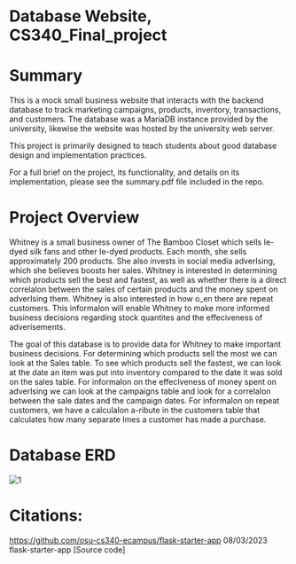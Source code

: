 # Database Website, CS340_Final_project

# Summary

This is a mock small business website that interacts with the backend database to track marketing campaigns, products, inventory, transactions, and customers.
The database was a MariaDB instance provided by the university, likewise the website was hosted by the university web server. 

This project is primarily designed to teach students about good database design and implementation practices. 

For a full brief on the project, its functionality, and details on its implementation, please see the summary.pdf file included in the repo. 

# Project Overview

Whitney is a small business owner of The Bamboo Closet which sells Ie-dyed silk fans and other Ie-dyed
products. Each month, she sells approximately 200 products. She also invests in social media adverIsing,
which she believes boosts her sales. Whitney is interested in determining which products sell the best
and fastest, as well as whether there is a direct correlaIon between the sales of certain products and the
money spent on adverIsing them. Whitney is also interested in how o_en there are repeat customers.
This informaIon will enable Whitney to make more informed business decisions regarding stock
quantites and the effeciveness of adverisements.

The goal of this database is to provide data for Whitney to make important business decisions. For
determining which products sell the most we can look at the Sales table. To see which products sell the
fastest, we can look at the date an item was put into inventory compared to the date it was sold on the
sales table. For informaIon on the effecIveness of money spent on adverIsing we can look at the
campaigns table and look for a correlaIon between the sale dates and the campaign dates. For
informaIon on repeat customers, we have a calculaIon a-ribute in the customers table that calculates
how many separate Imes a customer has made a purchase. 

# Database ERD

![1](https://github.com/sfeng1/Database-Website/assets/114194642/cebf363b-3d92-4258-8bef-239582b4fdd7)

# Citations:
https://github.com/osu-cs340-ecampus/flask-starter-app
08/03/2023
flask-starter-app
[Source code]     

